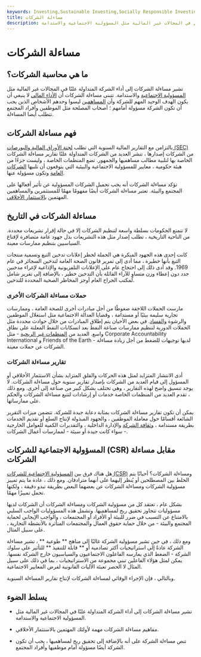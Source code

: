 ```yaml
---
keywords: Investing,Sustainable Investing,Socially Responsible Investing
title: مساءلة الشركات
description: تشير مساءلة الشركات إلى أداء شركة مطروحة للتداول العام في المجالات غير المالية مثل المسؤولية الاجتماعية والاستدامة.
---
```


# مساءلة الشركات
## ما هي محاسبة الشركات؟

تشير مساءلة الشركات إلى أداء الشركة المتداولة علنًا في المجالات غير المالية مثل [المسؤولية الاجتماعية](/socialresponsibility) والاستدامة. تتبنى مساءلة الشركات أن [الأداء المالي](/financialperformance) لا ينبغي أن يكون الهدف الوحيد المهم للشركة وأن [المساهمين](/shareholder) ليسوا وحدهم الأشخاص الذين يجب أن تكون الشركة مسؤولة أمامهم ؛ أصحاب المصلحة مثل الموظفين وأفراد المجتمع تتطلب أيضا المساءلة.

## فهم مساءلة الشركات

بالتزامن مع التقارير المالية السنوية التي تطلب [لجنة الأوراق المالية والبورصات (SEC)](/sec) من الشركات إصدارها ، تنشر العديد من الشركات المتداولة علنًا تقارير مساءلة الشركات الخاصة بها لتلبية مطالب مساهميها والجمهور. تضع المنظمات الخاصة ، وليست جزءًا من هيئة حكومية ، معايير للمسؤولية الاجتماعية والبيئية التي يتوقعون أن تلبيها [الشركات](/publiccompany) [العامة](/publiccompany) وتكون مسؤولة عنها.

تؤكد مساءلة الشركات أنه يجب تحميل الشركات المسؤولية عن تأثير أفعالها على المجتمع والبيئة. تعتبر مساءلة الشركات أيضًا مفهومًا مهمًا للمستثمرين والمساهمين المهتمين [بالاستثمار الأخلاقي](/ethical-investing).

## مساءلة الشركات في التاريخ

لا تتمتع الحكومات بسلطة واسعة لتنظيم الشركات إلا في حالة إقرار تشريعات محددة. من الناحية التاريخية ، تطلب إصدار مثل هذه التشريعات بذل جهود عامة متضافرة لإقناع السياسيين بتنظيم ممارسات معينة.

كانت إحدى هذه الجهود المبكرة هي الحملة لحظر إعلانات تدخين التبغ وتسمية منتجات التبغ بأنها خطيرة ، مما أدى إلى تمرير قانون الصحة العامة لتدخين السجائر في عام 1969. وقد أدى ذلك إلى احتجاج عام على الإعلانات التلفزيونية والإذاعية لإغراء مدخنين جدد دون إعطاء وزن متساوٍ للآراء القائلة بأن التدخين خطير ، بالإضافة إلى تقرير شامل لمكتب الجراح العام أوجز المخاطر الصحية المحددة للتدخين.

### حملات مساءلة الشركات الأخرى

مارست الحملات اللاحقة ضغوطًا من أجل مبادرات أخرى للصحة العامة ، وممارسات تجارية سليمة بيئيًا أو مستدامة ، وقضايا العدالة الاجتماعية مثل استغلال الموظفين والرشوة [والفساد](/corruption). في بعض الأحيان يتم إطلاق المبادرات من خلال حوادث محددة مثل الحملات الدورية لتنظيم ممارسات صناعة النفط بعد انسكابات النفط المعلنة على نطاق واسع. العديد من [المنظمات غير الربحية](/non-profitorganization) - مثل Corporate Accountability International و Friends of the Earth - لديها توجيهات للضغط من أجل زيادة مساءلة الشركات عن حملات معينة.

### تقارير مساءلة الشركات

أدى الانتشار المتزايد لمثل هذه الحركات والقلق المتزايد بشأن الاستثمار الأخلاقي أو المسؤول إلى قيام العديد من الشركات بإصدار تقارير سنوية حول مساءلة الشركات. لا يوجد تنسيق واضح لهذه التقارير ، وهي تختلف بشكل كبير من صناعة إلى أخرى. ومع ذلك ، تقدم العديد من المنظمات الخاصة خدمات أو إرشادات لتتبع مساءلة الشركات والحكم على ممارساتها.

يمكن أن تكون تقارير مساءلة الشركات بمثابة دعاية جيدة للشركة. تتضمن ميزات التقرير الشائعة أقسامًا حول معاملة الموظفين ، والجهود المبذولة لإنتاج السلع أو تقديم الخدمات بطريقة مستدامة ، [وثقافة الشركة](/corporate-culture) والإدارة الداخلية ، والتقديرات الكمية للعوامل الخارجية - سواء كانت جيدة أو سيئة - لممارسات أعمال الشركات.

## المسؤولية الاجتماعية للشركات (CSR) مقابل مساءلة الشركات

هل هناك فرق بين [المسؤولية الاجتماعية للشركات (CSR)](/corp-social-responsibility) ومساءلة الشركات؟ أحيانًا يتم الخلط بين المصطلحين أو يُنظر إليهما على أنهما مترادفان. ومع ذلك ، عادة ما يتم تمييز مسؤولية الشركات ومساءلة الشركات عن بعضهما البعض بطريقة تبدو دقيقة ، ولكنها تحمل تمييزًا مهمًا.

بشكل عام ، تعتقد كل من مسؤولية الشركات ومساءلة الشركات أن الشركات لديها مسؤوليات تتجاوز تحقيق ربح لمساهميها. وتشمل هذه المسؤوليات الواجب السلبي بالامتناع عن التسبب في ضرر للبيئة أو الأفراد أو المجتمعات ، والواجب الإيجابي لحماية المجتمع والبيئة - من خلال حماية حقوق العمال والمجتمعات المتأثرة بالأنشطة التجارية ، على سبيل المثال.

ومع ذلك ، في حين تشير مسؤولية الشركة غالبًا إلى مناهج ** طوعية ** ، تشير مساءلة الشركة عادةً إلى استراتيجيات أكثر تصادمية أو ** قابلة للتنفيذ ** للتأثير على سلوك الشركة - الضغط الذي يمارسه الفاعلون الاجتماعيون والسياسيون خارج الشركة نفسها. يمكن لمثل هؤلاء الفاعلين تبني مجموعة من الاستراتيجيات ، بما في ذلك على سبيل المثال لا الحصر تعبئة الآليات القانونية لفرض المعايير الاجتماعية.

وبالتالي ، فإن الإجراء الوقائي لمساءلة الشركات لإنتاج تقارير المساءلة السنوية.

## يسلط الضوء

- تشير مساءلة الشركات إلى أداء الشركة المتداولة علنًا في المجالات غير المالية مثل المسؤولية الاجتماعية والاستدامة.

- مفاهيم مساءلة الشركات مهمة لأولئك المهتمين بالاستثمار الأخلاقي.

- تنص مساءلة الشركة على أنه بالإضافة إلى تحقيق ربح لمساهميها ، يجب أن تكون الشركة أيضًا مسؤولة أمام موظفيها وأفراد المجتمع.


